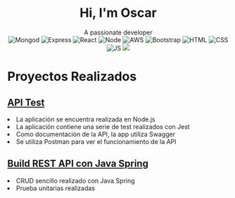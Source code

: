 <h1 align="center">Hi, I'm Oscar</h1>

<div align="center">A passionate developer</div> 

<div align="center">
	<img src="https://img.shields.io/badge/MongoDB-4EA94B?style=for-the-badge&logo=mongodb&logoColor=white" alt="Mongod">
	<img src="https://img.shields.io/badge/Express.js-000000?style=for-the-badge&logo=express&logoColor=white" alt="Express">
	<img src="https://img.shields.io/badge/React-20232A?style=for-the-badge&logo=react&logoColor=61DAFB" alt="React">
	<img src="https://img.shields.io/badge/Node.js-339933?style=for-the-badge&logo=nodedotjs&logoColor=white" alt="Node">
	<img src="https://img.shields.io/badge/Amazon_AWS-FF9900?style=for-the-badge&logo=amazonaws&logoColor=white" alt="AWS">
	<img src="https://img.shields.io/badge/Bootstrap-563D7C?style=for-the-badge&logo=bootstrap&logoColor=whi" alt="Bootstrap">
	<img src="https://img.shields.io/badge/HTML5-E34F26?style=for-the-badge&logo=html5&logoColor=white" alt="HTML">
	<img src="https://img.shields.io/badge/CSS3-1572B6?style=for-the-badge&logo=css3&logoColor=white" alt="CSS">
	<img src="https://img.shields.io/badge/JavaScript-323330?style=for-the-badge&logo=javascript&logoColor=F7DF1E" alt="JS">
	<img src="https://img.shields.io/badge/VSCode-0078D4?style=for-the-badge&logo=visual%20studio%20code&logoColor=white">
</div>

<div>
	<h1>Proyectos Realizados</h1>
	<div>
		<h2><a href="https://github.com/oiab94/projects-apiTest">API Test</a></h2
		<ul>
		        <li>La aplicación se encuentra realizada en Node.js</li>
		        <li>La aplicación contiene una serie de test realizados con Jest</li>
		        <li>Como documentación de la API, la app utiliza Swagger</li>
			<li>Se utiliza Postman para ver el funcionamiento de la API</li>
		</ul>
	</div>
	<div>
		<h2><a href="https://github.com/oiab94/java-spring/tree/06-build-rest-API">Build REST API con Java Spring</a></h2
		<ul>
		        <li>CRUD sencillo realizado con Java Spring</li>
			<li>Prueba unitarias realizadas</li>
		</ul>
	</div>
</div>

